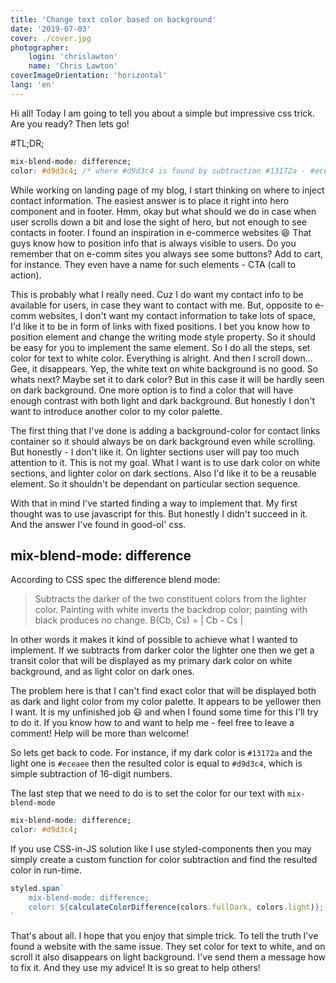 ```yaml
---
title: 'Change text color based on background'
date: '2019-07-03'
cover: ./cover.jpg
photographer:
    login: 'chrislawton'
    name: 'Chris Lawton'
coverImageOrientation: 'horizontal'
lang: 'en'
---
```


Hi all! Today I am going to tell you about a simple but impressive css trick. Are you ready? Then lets go!

#TL;DR;

```css
mix-blend-mode: difference;
color: #d9d3c4; /* where #d9d3c4 is found by subtraction #13172a - #eceaee */
```

While working on landing page of my blog, I start thinking on where to inject contact information. The easiest answer is to place it right into hero component and in footer. Hmm, okay but what should we do in case when user scrolls down a bit and lose the sight of hero, but not enough to see contacts in footer. I found an inspiration in e-commerce websites 😆 That guys know how to position info that is always visible to users. Do you remember that on e-comm sites you always see some buttons? Add to cart, for instance. They even have a name for such elements - CTA (call to action).

This is probably what I really need. Cuz I do want my contact info to be available for users, in case they want to contact with me. But, opposite to e-comm websites, I don't want my contact information to take lots of space, I'd like it to be in form of links with fixed positions. I bet you know how to position element and change the writing mode style property. So it should be easy for you to implement the same element. So I do all the steps, set color for text to white color. Everything is alright. And then I scroll down... Gee, it disappears. Yep, the white text on white background is no good. So whats next? Maybe set it to dark color? But in this case it will be hardly seen on dark background. One more option is to find a color that will have enough contrast with both light and dark background. But honestly I don't want to introduce another color to my color palette.

The first thing that I've done is adding a background-color for contact links container so it should always be on dark background even while scrolling. But honestly - I don't like it. On lighter sections user will pay too much attention to it. This is not my goal. What I want is to use dark color on white sections, and lighter color on dark sections. Also I'd like it to be a reusable element. So it shouldn't be dependant on particular section sequence.

With that in mind I've started finding a way to implement that. My first thought was to use javascript for this. But honestly I didn't succeed in it. And the answer I've found in good-ol' css.

## mix-blend-mode: difference

According to CSS spec the difference blend mode:

> Subtracts the darker of the two constituent colors from the lighter color. Painting with white inverts the backdrop color; painting with black produces no change. B(Cb, Cs) = | Cb - Cs |

In other words it makes it kind of possible to achieve what I wanted to implement. If we subtracts from darker color the lighter one then we get a transit color that will be displayed as my primary dark color on white background, and as light color on dark ones.

The problem here is that I can't find exact color that will be displayed both as dark and light color from my color palette. It appears to be yellower then I want. It is my unfinished job 😃 and when I found some time for this I'll try to do it. If you know how to and want to help me - feel free to leave a comment! Help will be more than welcome!

So lets get back to code. For instance, if my dark color is `#13172a` and the light one is `#eceaee` then the resulted color is equal to `#d9d3c4`, which is simple subtraction of 16-digit numbers.

The last step that we need to do is to set the color for our text with `mix-blend-mode`

```css
mix-blend-mode: difference;
color: #d9d3c4;
```

If you use CSS-in-JS solution like I use styled-components then you may simply create a custom function for color subtraction and find the resulted color in run-time.

```js
styled.span`
    mix-blend-mode: difference;
    color: ${calculateColorDifference(colors.fullDark, colors.light)};
`
```

That's about all. I hope that you enjoy that simple trick. To tell the truth I've found a website with the same issue. They set color for text to white, and on scroll it also disappears on light background. I've send them a message how to fix it. And they use my advice! It is so great to help others!
